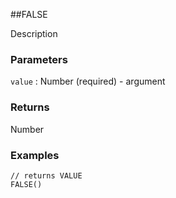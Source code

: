##FALSE

Description

### Parameters
`value` : Number (required) - argument

### Returns
Number

### Examples
```
// returns VALUE
FALSE()
```